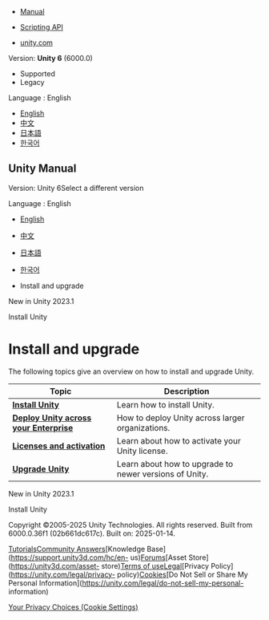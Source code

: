 [](https://docs.unity3d.com)

  * [Manual](../Manual/index.html)
  * [Scripting API](../ScriptReference/index.html)

  * [unity.com](https://unity.com/)

Version: **Unity 6** (6000.0)

  * Supported
  * Legacy

Language : English

  * [English](/Manual/install-and-upgrade.html)
  * [中文](/cn/current/Manual/install-and-upgrade.html)
  * [日本語](/ja/current/Manual/install-and-upgrade.html)
  * [한국어](/kr/current/Manual/install-and-upgrade.html)

[](https://docs.unity3d.com)

## Unity Manual

Version: Unity 6Select a different version

Language : English

  * [English](/Manual/install-and-upgrade.html)
  * [中文](/cn/current/Manual/install-and-upgrade.html)
  * [日本語](/ja/current/Manual/install-and-upgrade.html)
  * [한국어](/kr/current/Manual/install-and-upgrade.html)

  * Install and upgrade

[](WhatsNew20231.html)

New in Unity 2023.1

[](GettingStartedInstallingUnity.html)

Install Unity

# Install and upgrade

The following topics give an overview on how to install and upgrade Unity.

**Topic** | **Description**  
---|---  
**[Install Unity](GettingStartedInstallingUnity.html)** | Learn how to install Unity.  
**[Deploy Unity across your Enterprise](ent-deployment.html)** | How to deploy Unity across larger organizations.  
**[Licenses and activation](LicensesAndActivation.html)** | Learn about how to activate your Unity license.  
**[Upgrade Unity](UpgradeGuides.html)** | Learn about how to upgrade to newer versions of Unity.  
  
[](WhatsNew20231.html)

New in Unity 2023.1

[](GettingStartedInstallingUnity.html)

Install Unity

Copyright ©2005-2025 Unity Technologies. All rights reserved. Built from
6000.0.36f1 (02b661dc617c). Built on: 2025-01-14.

[Tutorials](https://learn.unity.com/)[Community
Answers](https://answers.unity3d.com)[Knowledge
Base](https://support.unity3d.com/hc/en-
us)[Forums](https://forum.unity3d.com)[Asset Store](https://unity3d.com/asset-
store)[Terms of
use](https://docs.unity3d.com/Manual/TermsOfUse.html)[Legal](https://unity.com/legal)[Privacy
Policy](https://unity.com/legal/privacy-
policy)[Cookies](https://unity.com/legal/cookie-policy)[Do Not Sell or Share
My Personal Information](https://unity.com/legal/do-not-sell-my-personal-
information)

[Your Privacy Choices (Cookie Settings)](javascript:void\(0\);)

